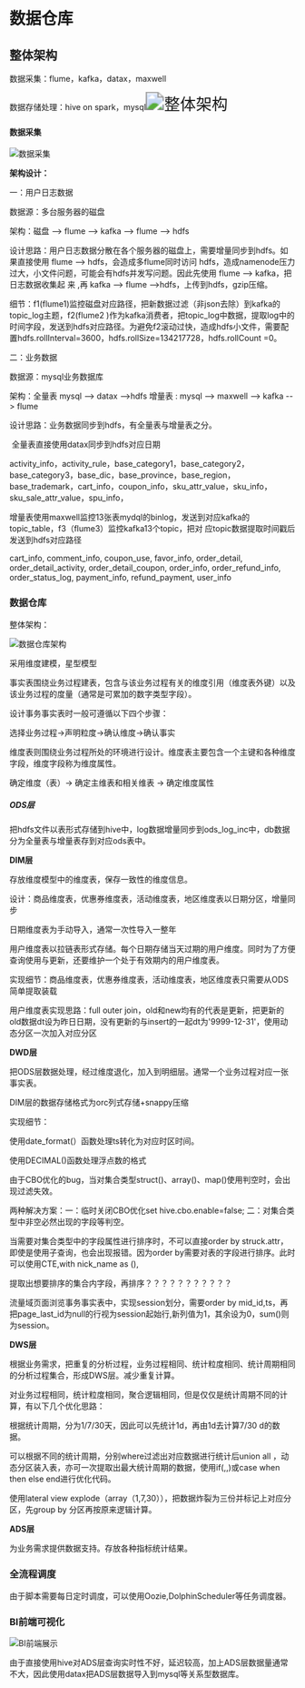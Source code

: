 # 数据仓库



## 整体架构



数据采集：flume，kafka，datax，maxwell

数据存储处理：hive on spark，mysql<img src="C:\Users\大蟒蛇\Desktop\学习资料\尚硅谷大数据项目之电商数仓5.0\mydir\整体架构.png" alt="整体架构" style="zoom: 200%;" />



#### 数据采集

![数据采集](C:\Users\大蟒蛇\Desktop\学习资料\尚硅谷大数据项目之电商数仓5.0\mydir\数据采集.png)

**架构设计：**

一：用户日志数据

数据源：多台服务器的磁盘

架构：磁盘 --> flume  --> kafka  --> flume --> hdfs

设计思路：用户日志数据分散在各个服务器的磁盘上，需要增量同步到hdfs。如果直接使用 flume --> hdfs，会造成多flume同时访问					hdfs，造成namenode压力过大，小文件问题，可能会有hdfs并发写问题。因此先使用 flume --> kafka，把日志数据收集起					来 ,再 kafka --> flume -->hdfs，上传到hdfs，gzip压缩。

细节：f1(flume1)监控磁盘对应路径，把新数据过滤（非json去除）到kafka的topic_log主题，f2(flume2 )作为kafka消费者，把topic_log中数据，提取log中的时间字段，发送到hdfs对应路径。为避免f2滚动过快，造成hdfs小文件，需要配置hdfs.rollInterval=3600，hdfs.rollSize=134217728，hdfs.rollCount =0。

二：业务数据

数据源：mysql业务数据库

架构：全量表  mysql --> datax -->hdfs    增量表 : mysql --> maxwell --> kafka --> flume

设计思路：业务数据同步到hdfs，有全量表与增量表之分。

​					全量表直接使用datax同步到hdfs对应日期

activity_info，activity_rule，base_category1，base_category2，base_category3，base_dic，base_province，base_region，base_trademark，cart_info，coupon_info，sku_attr_value，sku_info，sku_sale_attr_value，spu_info，

​					增量表使用maxwell监控13张表mydql的binlog，发送到对应kafka的topic_table，f3（flume3）监控kafka13个topic，把对					应topic数据提取时间戳后发送到hdfs对应路径

  cart_info,  comment_info,  coupon_use,  favor_info,  order_detail,  order_detail_activity,  order_detail_coupon,  order_info,  order_refund_info,  order_status_log,  payment_info,  refund_payment,  user_info



### 数据仓库

整体架构：

![数据仓库架构](C:\Users\大蟒蛇\Desktop\学习资料\尚硅谷大数据项目之电商数仓5.0\mydir\数据仓库架构.png)

采用维度建模，星型模型

事实表围绕业务过程建表，包含与该业务过程有关的维度引用（维度表外键）以及该业务过程的度量（通常是可累加的数字类型字段）。

设计事务事实表时一般可遵循以下四个步骤：

选择业务过程→声明粒度→确认维度→确认事实

维度表则围绕业务过程所处的环境进行设计。维度表主要包含一个主键和各种维度字段，维度字段称为维度属性。

确定维度（表）→ 确定主维表和相关维表 → 确定维度属性 



##### ODS层

把hdfs文件以表形式存储到hive中，log数据增量同步到ods_log_inc中，db数据分为全量表与增量表存到对应ods表中。



**DIM层**

存放维度模型中的维度表，保存一致性的维度信息。

设计：商品维度表，优惠券维度表，活动维度表，地区维度表以日期分区，增量同步

日期维度表为手动导入，通常一次性导入一整年

用户维度表以拉链表形式存储。每个日期存储当天过期的用户维度。同时为了方便查询使用与更新，还要维护一个处于有效期内的用户维度表。

实现细节：商品维度表，优惠券维度表，活动维度表，地区维度表只需要从ODS简单提取装载

用户维度表实现思路：full outer join，old和new均有的代表是更新，把更新的old数据dt设为昨日日期，没有更新的与insert的一起dt为'9999-12-31'，使用动态分区一次加入对应分区



**DWD层**

把ODS层数据处理，经过维度退化，加入到明细层。通常一个业务过程对应一张事实表。

DIM层的数据存储格式为orc列式存储+snappy压缩

实现细节：

使用date_format(）函数处理ts转化为对应时区时间。

使用DECIMAL()函数处理浮点数的格式

由于CBO优化的bug，当对集合类型struct()、array()、map()使用判空时，会出现过滤失效。

两种解决方案：一：临时关闭CBO优化set hive.cbo.enable=false;	二：对集合类型中非空必然出现的字段等判空。

当需要对集合类型中的字段属性进行排序时，不可以直接order by struck.attr，即使是使用子查询，也会出现报错。因为order by需要对表的字段进行排序。此时可以使用CTE,with nick_name as (),

提取出想要排序的集合内字段，再排序？？？？？？？？？？？

流量域页面浏览事务事实表中，实现session划分，需要order by mid_id,ts，再把page_last_id为null的行视为session起始行,新列值为1，其余设为0，sum()则为session。





**DWS层**

根据业务需求，把重复的分析过程，业务过程相同、统计粒度相同、统计周期相同的分析过程集合，形成DWS层。减少重复计算。

对业务过程相同，统计粒度相同，聚合逻辑相同，但是仅仅是统计周期不同的计算，有以下几个优化思路：

根据统计周期，分为1/7/30天，因此可以先统计1d，再由1d去计算7/30 d的数据。

可以根据不同的统计周期，分别where过滤出对应数据进行统计后union all ，动态分区装入表，亦可一次提取出最大统计周期的数据，使用if(,,)或case when then else end进行优化代码。

使用lateral view explode（array（1,7,30）），把数据炸裂为三份并标记上对应分区，先group by 分区再按原来逻辑计算。





**ADS层**

为业务需求提供数据支持。存放各种指标统计结果。



### 全流程调度

由于脚本需要每日定时调度，可以使用Oozie,DolphinScheduler等任务调度器。





### BI前端可视化



![BI前端展示](C:\Users\大蟒蛇\Desktop\学习资料\尚硅谷大数据项目之电商数仓5.0\mydir\BI前端展示.png)

由于直接使用hive对ADS层查询实时性不好，延迟较高，加上ADS层数据量通常不大，因此使用datax把ADS层数据导入到mysql等关系型数据库。
